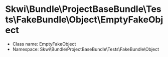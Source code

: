 Skwi\Bundle\ProjectBaseBundle\Tests\FakeBundle\Object\EmptyFakeObject
===============






* Class name: EmptyFakeObject
* Namespace: Skwi\Bundle\ProjectBaseBundle\Tests\FakeBundle\Object








